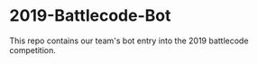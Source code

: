# 2019-Battlecode-Bot
This repo contains our team's bot entry into the 2019 battlecode competition. 
